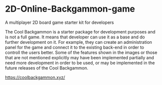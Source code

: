 # 2D-Online-Backgammon-game
A multiplayer 2D board game starter kit for developers

The Cool Backgammon is a starter package for development purposes and is not a full game. It means that developer can use it as a base and do further development on it. For example, they can create an administration panel for the game and connect it to the existing back-end in order to controll the users better.
Some of the features shown in the images or those that are not mentioned explicitly may have been implemented partially and need more development in order to be used, or may be implemented in the future releases of the Cool Backgammon.

https://coolbackgammon.xyz/
